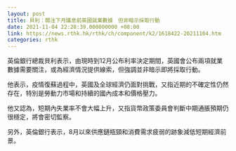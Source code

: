 ```yaml
---
layout: post
title: 貝利：關注下月議息前英國就業數據　但非暗示採取行動
date: 2021-11-04 22:28:39.000000000 +08:00
link: https://news.rthk.hk/rthk/ch/component/k2/1618422-20211104.htm
categories: rthk
---
```


英倫銀行總裁貝利表示，由現時到12月公布利率決定期間，英國會公布兩項就業數據需要關注，或為經濟情況提供線索，但強調並非暗示即將採取行動。

他表示，疫情復蘇過程中，英國及全球經濟仍面對挑戰，又指近期的不確定性仍然存在，特別是勞動力市場和持續的國內成本和價格壓力。

他又認為，短期內失業率不會大幅上升，又指貨幣政策委員會判斷中期通脹預期仍很穩定，將會密切監察。

另外，英倫銀行表示，8月以來供應鏈瓶頸和消費需求疲弱的跡象減低短期經濟前景。
